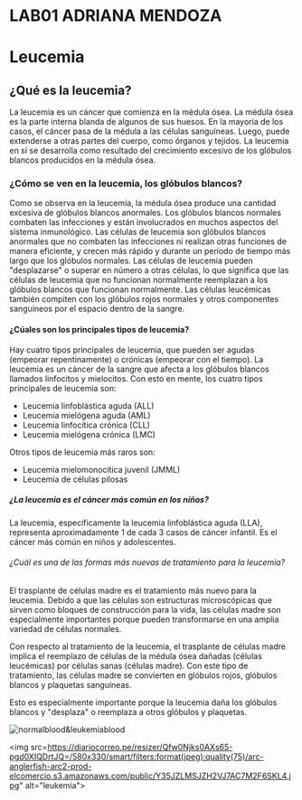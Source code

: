 # LAB01 ADRIANA MENDOZA

<!DOCTYPE html>
<html>
<head>
<title>Page Title</title>
</head>
<body>

<h1>Leucemia</h1>

<h2>¿Qué es la leucemia?</h2>

<p>La leucemia es un cáncer que comienza en la médula ósea. La médula ósea es la parte interna blanda de algunos de sus huesos. En la mayoría de los casos, el cáncer pasa de la médula a las células sanguíneas. Luego, puede extenderse a otras partes del cuerpo, como órganos y tejidos. La leucemia en sí se desarrolla como resultado del crecimiento excesivo de los glóbulos blancos producidos en la médula ósea.
</p>
<h3>¿Cómo se ven en la leucemia, los glóbulos blancos?</h3>

<p>Como se observa en la leucemia, la médula ósea produce una cantidad excesiva de glóbulos blancos anormales. Los glóbulos blancos normales combaten las infecciones y están involucrados en muchos aspectos del sistema inmunológico. Las células de leucemia son glóbulos blancos anormales que no combaten las infecciones ni realizan otras funciones de manera eficiente, y crecen más rápido y durante un período de tiempo más largo que los glóbulos normales. Las células de leucemia pueden "desplazarse" o superar en número a otras células, lo que significa que las células de leucemia que no funcionan normalmente reemplazan a los glóbulos blancos que funcionan normalmente. Las células leucémicas también compiten con los glóbulos rojos normales y otros componentes sanguíneos por el espacio dentro de la sangre.</p>

<h4>¿Cúales son los principales tipos de leucemia?</h4>

<p>Hay cuatro tipos principales de leucemia, que pueden ser agudas (empeorar repentinamente) o crónicas (empeorar con el tiempo). La leucemia es un cáncer de la sangre que afecta a los glóbulos blancos llamados linfocitos y mielocitos. Con esto en mente, los cuatro tipos principales de leucemia son:

- Leucemia linfoblástica aguda (ALL)
- Leucemia mielógena aguda (AML)
- Leucemia linfocítica crónica (CLL)
- Leucemia mielógena crónica (LMC)

Otros tipos de leucemia más raros son:
- Leucemia mielomonocítica juvenil (JMML)
- Leucemia de células pilosas
</p>

<h5>¿La leucemia es el cáncer más común en los niños?</h5>

<p>La leucemia, específicamente la leucemia linfoblástica aguda (LLA), representa aproximadamente 1 de cada 3 casos de cáncer infantil. Es el cáncer más común en niños y adolescentes.</p>

<h6>¿Cuál es una de las formas más nuevas de tratamiento para la leucemia?</h6>

<p>El trasplante de células madre es el tratamiento más nuevo para la leucemia. Debido a que las células son estructuras microscópicas que sirven como bloques de construcción para la vida, las células madre son especialmente importantes porque pueden transformarse en una amplia variedad de células normales.

Con respecto al tratamiento de la leucemia, el trasplante de células madre implica el reemplazo de células de la médula ósea dañadas (células leucémicas) por células sanas (células madre). Con este tipo de tratamiento, las células madre se convierten en glóbulos rojos, glóbulos blancos y plaquetas sanguíneas.

Esto es especialmente importante porque la leucemia daña los glóbulos blancos y "desplaza" o reemplaza a otros glóbulos y plaquetas.
</p>
</body>
</html>

<img src="https://www.redaccionmedica.com/images/enfermedades/leucemias.jpg
" alt="normalblood&leukemiablood">

<img src=https://diariocorreo.pe/resizer/Qfw0Njks0AXs65-pgd0XIQDrtJQ=/580x330/smart/filters:format(jpeg):quality(75)/arc-anglerfish-arc2-prod-elcomercio.s3.amazonaws.com/public/Y35JZLMSJZH2VJ7AC7M2F6SKL4.jpg" alt="leukemia">
